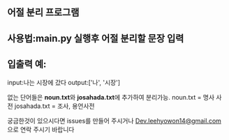 **어절 분리 프로그램**
---
사용법:main.py 실행후 어절 분리할 문장 입력
---
입출력 예:
---
input:나는 시장에 갔다
output:['나', '시장']

없는 단어들은 **noun.txt**와 **josahada.txt**에 추가하여 분리가능.
noun.txt = 명사 사전
josahada.txt = 조사, 용언사전

궁금한것이 있으시다면 issues를 만들어 주시거나
Dev.leehyowon14@gmail.com 으로 연락 주시기 바랍니다
